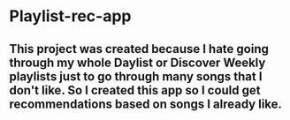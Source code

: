 # Playlist-rec-app
## This project was created because I hate going through my whole Daylist or Discover Weekly playlists just to go through many songs that I don't like. So I created this app so I could get recommendations based on songs I already like.
